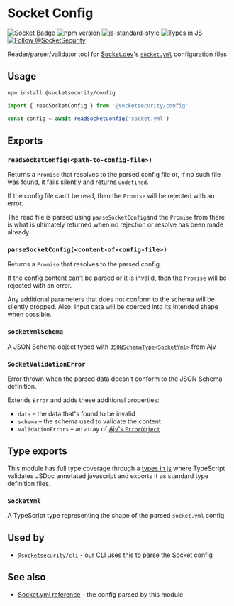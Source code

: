 # Socket Config

[![Socket Badge](https://socket.dev/api/badge/npm/pkg/@socketsecurity/config)](https://socket.dev/npm/package/@socketsecurity/config)
[![npm version](https://img.shields.io/npm/v/@socketsecurity/config.svg?style=flat)](https://www.npmjs.com/package/@socketsecurity/config)
[![js-standard-style](https://img.shields.io/badge/code%20style-standard-brightgreen.svg)](https://github.com/SocketDev/eslint-config)
[![Types in JS](https://img.shields.io/badge/types_in_js-yes-brightgreen)](https://github.com/voxpelli/types-in-js)
[![Follow @SocketSecurity](https://img.shields.io/twitter/follow/SocketSecurity?style=social)](https://twitter.com/SocketSecurity)

Reader/parser/validator tool for [Socket.dev](https://socket.dev/)'s [`socket.yml`](https://docs.socket.dev/docs/socket-yml) configuration files

## Usage

```bash
npm install @socketsecurity/config
```

```javascript
import { readSocketConfig } from '@socketsecurity/config'

const config = await readSocketConfig('socket.yml')
```

## Exports

### `readSocketConfig(<path-to-config-file>)`

Returns a `Promise` that resolves to the parsed config file or, if no such file was found, it fails silently and returns `undefined`.

If the config file can't be read, then the `Promise` will be rejected with an error.

The read file is parsed using `parseSocketConfig`and the `Promise` from there is what is ultimately returned when no rejection or resolve has been made already.

### `parseSocketConfig(<content-of-config-file>)`

Returns a `Promise` that resolves to the parsed config.

If the config content can't be parsed or it is invalid, then the `Promise` will be rejected with an error.

Any additional parameters that does not conform to the schema will be silently dropped. Also: Input data will be coerced into its intended shape when possible.

### `socketYmlSchema`

A JSON Schema object typed with [`JSONSchemaType<SocketYml>`](https://ajv.js.org/guide/typescript.html) from Ajv

### `SocketValidationError`

Error thrown when the parsed data doesn't conform to the JSON Schema definition.

Extends `Error` and adds these additional properties:

* `data` – the data that's found to be invalid
* `schema` – the schema used to validate the content
* `validationErrors` – an array of [Ajv's `ErrorObject`](https://ajv.js.org/api.html#error-objects)

## Type exports

This module has full type coverage through a [types in js](https://github.com/voxpelli/types-in-js) where TypeScript validates JSDoc annotated javascript and exports it as standard type definition files.

### `SocketYml`

A TypeScript type representing the shape of the parsed `socket.yml` config

## Used by

* [`@socketsecurity/cli`](https://github.com/SocketDev/socket-cli-js) - our CLI uses this to parse the Socket config

## See also

* [Socket.yml reference](https://docs.socket.dev/docs/socket-yml) - the config parsed by this module
